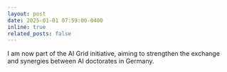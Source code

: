 ```yaml
---
layout: post
date: 2025-01-01 07:59:00-0400
inline: true
related_posts: false
---
```


I am now part of the AI Grid initiative, aiming to strengthen the exchange and synergies
between AI doctorates in Germany.
